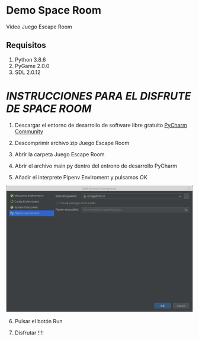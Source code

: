 # Demo Space Room
Video Juego Escape Room 

**Requisitos**
--------------

1. Python 3.8.6
2. PyGame 2.0.0
3. SDL 2.0.12


# *INSTRUCCIONES PARA EL DISFRUTE DE SPACE ROOM*


1. Descargar el entorno de desarrollo de software libre gratuito [PyCharm Community](https://www.jetbrains.com/es-es/pycharm/download)

2. Descomprimir archivo zip Juego Escape Room

3. Abrir la carpeta Juego Escape Room 

4. Abrir el archivo main.py dentro del entrono de desarrollo PyCharm

5. Añadir el interprete Pipenv Enviroment y pulsamos OK

![Elección del interprete](./markdown/interprete.png)

6. Pulsar el botón Run

7. Disfrutar !!!!

